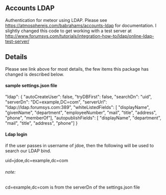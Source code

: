 ## Accounts LDAP

Authentication for meteor using LDAP.  Please see https://atmospherejs.com/babrahams/accounts-ldap for documentation.  I slightly changed this code to get working with a test server at http://www.forumsys.com/tutorials/integration-how-to/ldap/online-ldap-test-server/

## Details

Please see link above for most details, the few items this package has changed is described below.

#### sample settings.json file

"ldap": {
  "autoCreateUser": false,
  "tryDBFirst": false,
  "searchDn": "uid",
  "serverDn": "DC=example,DC=com",
  "serverUrl": "ldap://ldap.forumsys.com:389",
  "whiteListedFields": [ "displayName", "givenName", "department", "employeeNumber", "mail", "title", "address", "phone", "memberOf"],
  "autopublishFields": [ "displayName", "department", "mail", "title", "address", "phone"]
}

#### Ldap login
if the user passes in username of jdoe, then the following will be used to search our LDAP bind.

uid=jdoe,dc=example,dc=com

###### note:  
cd=example,dc=com is from the serverDn of the settings.json file
